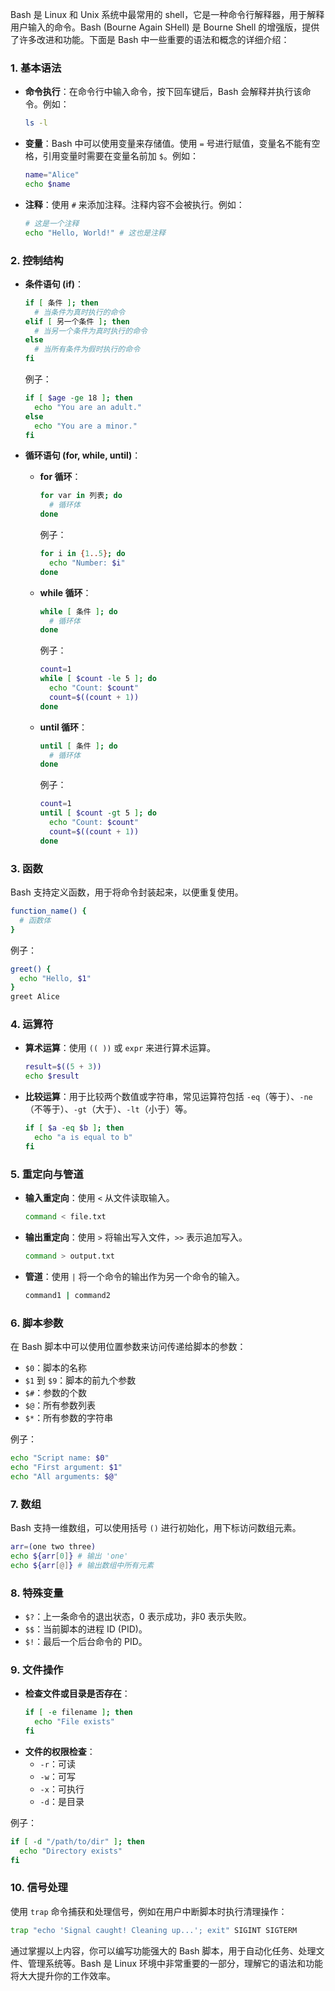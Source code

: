 Bash 是 Linux 和 Unix 系统中最常用的 shell，它是一种命令行解释器，用于解释用户输入的命令。Bash (Bourne Again SHell) 是 Bourne Shell 的增强版，提供了许多改进和功能。下面是 Bash 中一些重要的语法和概念的详细介绍：

### 1. **基本语法**
   - **命令执行**：在命令行中输入命令，按下回车键后，Bash 会解释并执行该命令。例如：
     ```bash
     ls -l
     ```
   - **变量**：Bash 中可以使用变量来存储值。使用 `=` 号进行赋值，变量名不能有空格，引用变量时需要在变量名前加 `$`。例如：
     ```bash
     name="Alice"
     echo $name
     ```
   - **注释**：使用 `#` 来添加注释。注释内容不会被执行。例如：
     ```bash
     # 这是一个注释
     echo "Hello, World!" # 这也是注释
     ```

### 2. **控制结构**
   - **条件语句 (if)**：
     ```bash
     if [ 条件 ]; then
       # 当条件为真时执行的命令
     elif [ 另一个条件 ]; then
       # 当另一个条件为真时执行的命令
     else
       # 当所有条件为假时执行的命令
     fi
     ```
     例子：
     ```bash
     if [ $age -ge 18 ]; then
       echo "You are an adult."
     else
       echo "You are a minor."
     fi
     ```

   - **循环语句 (for, while, until)**：
     - **for 循环**：
       ```bash
       for var in 列表; do
         # 循环体
       done
       ```
       例子：
       ```bash
       for i in {1..5}; do
         echo "Number: $i"
       done
       ```
     - **while 循环**：
       ```bash
       while [ 条件 ]; do
         # 循环体
       done
       ```
       例子：
       ```bash
       count=1
       while [ $count -le 5 ]; do
         echo "Count: $count"
         count=$((count + 1))
       done
       ```
     - **until 循环**：
       ```bash
       until [ 条件 ]; do
         # 循环体
       done
       ```
       例子：
       ```bash
       count=1
       until [ $count -gt 5 ]; do
         echo "Count: $count"
         count=$((count + 1))
       done
       ```

### 3. **函数**
   Bash 支持定义函数，用于将命令封装起来，以便重复使用。
   ```bash
   function_name() {
     # 函数体
   }
   ```
   例子：
   ```bash
   greet() {
     echo "Hello, $1"
   }
   greet Alice
   ```

### 4. **运算符**
   - **算术运算**：使用 `(( ))` 或 `expr` 来进行算术运算。
     ```bash
     result=$((5 + 3))
     echo $result
     ```
   - **比较运算**：用于比较两个数值或字符串，常见运算符包括 `-eq`（等于）、`-ne`（不等于）、`-gt`（大于）、`-lt`（小于）等。
     ```bash
     if [ $a -eq $b ]; then
       echo "a is equal to b"
     fi
     ```

### 5. **重定向与管道**
   - **输入重定向**：使用 `<` 从文件读取输入。
     ```bash
     command < file.txt
     ```
   - **输出重定向**：使用 `>` 将输出写入文件，`>>` 表示追加写入。
     ```bash
     command > output.txt
     ```
   - **管道**：使用 `|` 将一个命令的输出作为另一个命令的输入。
     ```bash
     command1 | command2
     ```

### 6. **脚本参数**
   在 Bash 脚本中可以使用位置参数来访问传递给脚本的参数：
   - `$0`：脚本的名称
   - `$1` 到 `$9`：脚本的前九个参数
   - `$#`：参数的个数
   - `$@`：所有参数列表
   - `$*`：所有参数的字符串

   例子：
   ```bash
   echo "Script name: $0"
   echo "First argument: $1"
   echo "All arguments: $@"
   ```

### 7. **数组**
   Bash 支持一维数组，可以使用括号 `()` 进行初始化，用下标访问数组元素。
   ```bash
   arr=(one two three)
   echo ${arr[0]} # 输出 'one'
   echo ${arr[@]} # 输出数组中所有元素
   ```

### 8. **特殊变量**
   - `$?`：上一条命令的退出状态，0 表示成功，非0 表示失败。
   - `$$`：当前脚本的进程 ID (PID)。
   - `$!`：最后一个后台命令的 PID。

### 9. **文件操作**
   - **检查文件或目录是否存在**：
     ```bash
     if [ -e filename ]; then
       echo "File exists"
     fi
     ```
   - **文件的权限检查**：
     - `-r`：可读
     - `-w`：可写
     - `-x`：可执行
     - `-d`：是目录

   例子：
   ```bash
   if [ -d "/path/to/dir" ]; then
     echo "Directory exists"
   fi
   ```

### 10. **信号处理**
   使用 `trap` 命令捕获和处理信号，例如在用户中断脚本时执行清理操作：
   ```bash
   trap "echo 'Signal caught! Cleaning up...'; exit" SIGINT SIGTERM
   ```

通过掌握以上内容，你可以编写功能强大的 Bash 脚本，用于自动化任务、处理文件、管理系统等。Bash 是 Linux 环境中非常重要的一部分，理解它的语法和功能将大大提升你的工作效率。